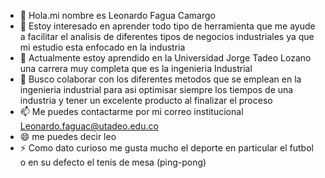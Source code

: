 - 👋 Hola.mi nombre es Leonardo Fagua Camargo
- 👀 Estoy interesado en aprender todo tipo de herramienta que me ayude a facilitar el analisis de diferentes tipos de negocios
  industriales ya que mi estudio esta enfocado en la industria
- 🌱 Actualmente estoy aprendido en la Universidad Jorge Tadeo Lozano una carrera muy completa que es la ingenieria Industrial 
- 💞️ Busco colaborar con los diferentes metodos que se emplean en la ingenieria industrial para asi optimisar siempre los tiempos de
  una industria y tener un excelente producto al finalizar el proceso 
- 📫 Me puedes contactarme por mi correo institucional Leonardo.faguac@utadeo.edu.co
- 😄 me puedes decir leo 
- ⚡ Como dato curioso me gusta mucho el deporte en particular el futbol o en su defecto el tenis de mesa (ping-pong) 

<!---
LeonardoFagua26/LeonardoFagua26 is a ✨ special ✨ repository because its `README.md` (this file) appears on your GitHub profile.
You can click the Preview link to take a look at your changes.
--->
